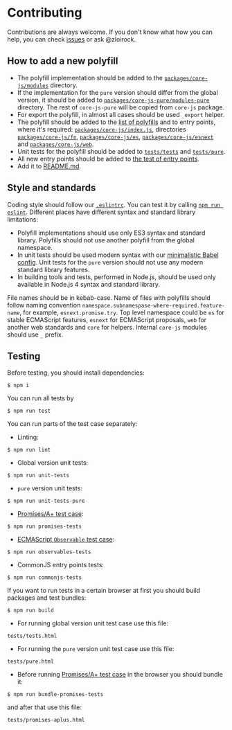 # Contributing

Contributions are always welcome. If you don't know what how you can help, you can check [issues](https://github.com/zloirock/core-js/issues) or ask @zloirock.

## How to add a new polyfill

- The polyfill implementation should be added to the [`packages/core-js/modules`](./packages/core-js/modules) directory.
- If the implementation for the `pure` version should differ from the global version, it should be added to [`packages/core-js-pure/modules-pure`](./packages/core-js-pure/modules-pure) directory. The rest of `core-js-pure` will be copied from `core-js` package.
- For export the polyfill, in almost all cases should be used `_export` helper.
- The polyfill should be added to the [list of polyfills](./packages/core-js-builder/config.js) and to entry points, where it's required: [`packages/core-js/index.js`](./packages/core-js/index.js), directories [`packages/core-js/fn`](./packages/core-js/fn), [`packages/core-js/es`](./packages/core-js/es), [`packages/core-js/esnext`](./packages/core-js/esnext) and [`packages/core-js/web`](./packages/core-js/web).
- Unit tests for the polyfill should be added to [`tests/tests`](./tests/tests) and [`tests/pure`](./tests/pure).
- All new entry points should be added to [the test of entry points](./tests/commonjs).
- Add it to [README.md](./README.md).

## Style and standards

Coding style should follow our [`.eslintrc`](./.eslintrc.js). You can test it by calling [`npm run eslint`](#testing). Different places have different syntax and standard library limitations:
- Polyfill implementations should use only ES3 syntax and standard library. Polyfills should not use another polyfill from the global namespace.
- In unit tests should be used modern syntax with our [minimalistic Babel config](./.babelrc). Unit tests for the `pure` version should not use any modern standard library features.
- In building tools and tests, performed in Node.js, should be used only available in Node.js 4 syntax and standard library.

File names should be in kebab-case. Name of files with polyfills should follow naming convention `namespace.subnamespase-where-required.feature-name`, for example, `esnext.promise.try`. Top level namespace could be `es` for stable ECMAScript features, `esnext` for ECMAScript proposals, `web` for another web standards and `core` for helpers. Internal `core-js` modules should use `_` prefix.

## Testing

Before testing, you should install dependencies:
```
$ npm i
```
You can run all tests by
```
$ npm run test
```
You can run parts of the test case separately:
- Linting:
```
$ npm run lint
```
- Global version unit tests:
```
$ npm run unit-tests
```
- `pure` version unit tests:
```
$ npm run unit-tests-pure
```
- [Promises/A+ test case](https://github.com/promises-aplus/promises-tests):
```
$ npm run promises-tests
```
- [ECMAScript `Observable` test case](https://github.com/tc39/proposal-observable):
```
$ npm run observables-tests
```
- CommonJS entry points tests:
```
$ npm run commonjs-tests
```
If you want to run tests in a certain browser at first you should build packages and test bundles:
```
$ npm run build
```
- For running global version unit test case use this file:
```
tests/tests.html
```
- For running the `pure` version unit test case use this file:
```
tests/pure.html
```
- Before running [Promises/A+ test case](https://github.com/promises-aplus/promises-tests) in the browser you should bundle it:
```
$ npm run bundle-promises-tests
```
and after that use this file:
```
tests/promises-aplus.html
```
